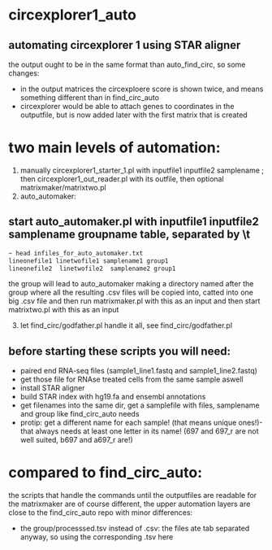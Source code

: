 # circexplorer1_auto
## automating circexplorer 1 using STAR aligner
the output ought to be in the same format than auto_find_circ, so some changes:
- in the output matrices the circexploere score is shown twice, and means something different than in find_circ_auto
- circexplorer would be able to attach genes to coordinates in the outputfile, but is now added later with the first matrix that is created



# two main levels of automation:
1. manually circexplorer1_starter_1.pl with inputfile1 inputfile2 samplename ; then circexplorer1_out_reader.pl with its outfile, then optional matrixmaker/matrixtwo.pl
2. auto_automaker:
##  start auto_automaker.pl with inputfile1 inputfile2 samplename groupname table, separated by \t
```bash
~ head infiles_for_auto_automaker.txt   
lineonefile1 linetwofile1 samplename1 group1   
lineonefile2  linetwofile2  samplename2 group1
```    
the group will lead to auto_automaker making a directory named after the group where all the resulting .csv files will be copied into, catted into one big .csv file and then run matrixmaker.pl with this as an input and then start matrixtwo.pl with this as an input

3. let find_circ/godfather.pl handle it all, see find_circ/godfather.pl

## before starting these scripts you will need:
- paired end RNA-seq files (sample1_line1.fastq and sample1_line2.fastq)
- get those file for RNAse treated cells from the same sample aswell
- install STAR aligner
- build STAR index with hg19.fa and ensembl annotations
- get filenames into the same dir, get a samplefile with files, samplename and group like find_circ_auto needs
- protip: get a different name for each sample! (that means unique ones!)- that always needs at least one letter in its name! (697 and 697_r are not well suited, b697 and a697_r are!)



# compared to find_circ_auto:
 the scripts that handle the commands until the outputfiles are readable for the matrixmaker are of course different, the upper automation layers are close to the find_circ_auto repo with minor differences:
 - the group/processsed.tsv instead of .csv: the files ate tab separated anyway, so using the corresponding .tsv here
